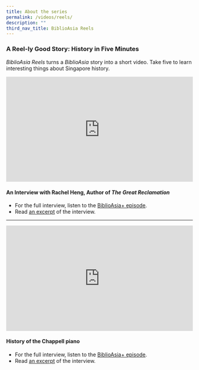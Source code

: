 ```yaml
---
title: About the series
permalink: /videos/reels/
description: ""
third_nav_title: BiblioAsia Reels
---
```

### A Reel-ly Good Story: History in Five Minutes

*BiblioAsia Reels* turns a *BiblioAsia* story into a short video. Take five to learn interesting things about Singapore history.

<style>.embed-container {position: relative; padding-bottom: 56.25%; height: 0; overflow: hidden; max-width: 100%; } .embed-container iframe, .embed-container object, .embed-container embed { position: absolute; top: 0; left: 0; width: 100%; height: 100%; }</style><div class="embed-container"><iframe src="https://www.youtube.com/embed/jQjegt2YxCc?si=KJmfweHMNm12V4Dl" frameborder="0" allowfullscreen=""></iframe></div>

#### **An Interview with Rachel Heng, Author of <i>The Great Reclamation</i>**
* For the full interview, listen to the [BiblioAsia+ episode](/podcast/the-great-reclamation/). <br>
* Read [an excerpt](/vol-19/issue-4/jan-mar-2024/interview-rachel-heng/) of the interview.

<hr>

<style>.embed-container {position: relative; padding-bottom: 56.25%; height: 0; overflow: hidden; max-width: 100%; } .embed-container iframe, .embed-container object, .embed-container embed { position: absolute; top: 0; left: 0; width: 100%; height: 100%; }</style><div class="embed-container"><iframe src="https://www.youtube.com/embed/osLu3J8sGTg" frameborder="0" allowfullscreen=""></iframe></div>

#### History of the Chappell piano
* For the full interview, listen to the [BiblioAsia+ episode](/podcast/the-great-reclamation/). <br>
* Read [an excerpt](/vol-19/issue-4/jan-mar-2024/interview-rachel-heng/) of the interview.